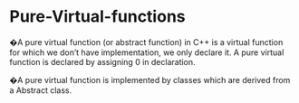# Pure-Virtual-functions

�A pure virtual function (or abstract function) in C++ is a virtual function for which we don’t have implementation, we only declare it.
A pure virtual function is declared by assigning 0 in declaration. 

�A pure virtual function is implemented by classes which are derived from a Abstract class.
